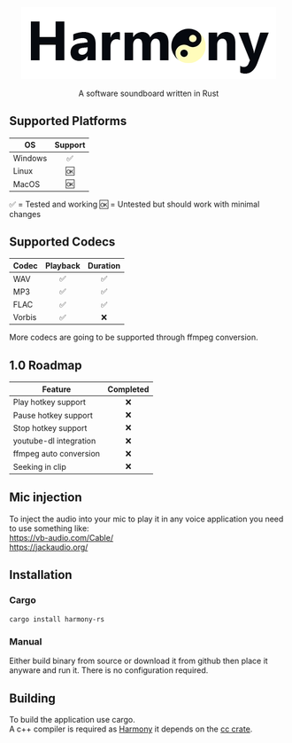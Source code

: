 <p align="center">
  <img src="https://github.com/Kl4rry/Harmony/blob/main/res/logo.png" />
</p>

<p align="center">A software soundboard written in Rust</p>

## Supported Platforms
| OS            | Support|
| ------------- |:------:|
| Windows       | ✅ |
| Linux         | 🆗 |
| MacOS         | 🆗 |

✅ = Tested and working 🆗 = Untested but should work with minimal changes

## Supported Codecs
| Codec         | Playback | Duration |
| ------------- |:------:|:------:|
| WAV           | ✅ | ✅ |
| MP3           | ✅ | ✅ |
| FLAC          | ✅ | ✅ |
| Vorbis        | ✅ | ❌ |

More codecs are going to be supported through ffmpeg conversion.

## 1.0 Roadmap
| Feature         | Completed |
| --------------- |:------:|
| Play hotkey support    | ❌ |
| Pause hotkey support   | ❌ |
| Stop hotkey support    | ❌ |
| youtube-dl integration | ❌ |
| ffmpeg auto conversion | ❌ |
| Seeking in clip        | ❌ |

## Mic injection
To inject the audio into your mic to play it in any voice application you need to use something like:  
https://vb-audio.com/Cable/   
https://jackaudio.org/

## Installation
### Cargo
```shell
cargo install harmony-rs
```
### Manual
Either build binary from source or download it from github then place it anyware and run it. There is no configuration required.

## Building
To build the application use cargo.  
A c++ compiler is required as [Harmony](https://github.com/Kl4rry/Harmony) it depends on the [cc crate](https://crates.io/crates/cc).
